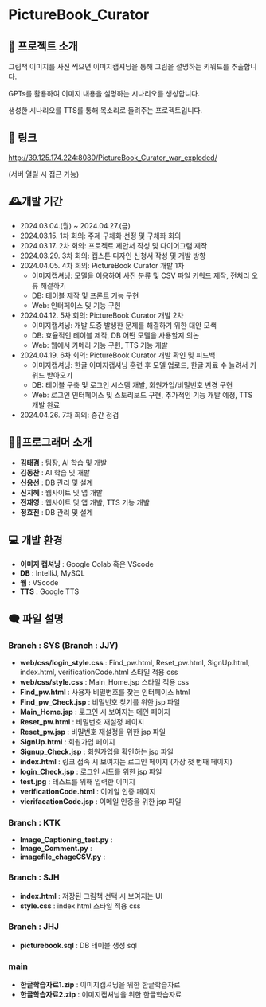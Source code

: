 # PictureBook_Curator
 
## 📖 프로젝트 소개
그림책 이미지를 사진 찍으면 이미지캡셔닝을 통해 그림을 설명하는 키워드를 추출합니다.

GPTs를 활용하여 이미지 내용을 설명하는 시나리오를 생성합니다.

생성한 시나리오를 TTS를 통해 목소리로 들려주는 프로젝트입니다.

## 🔗 링크
http://39.125.174.224:8080/PictureBook_Curator_war_exploded/

(서버 열릴 시 접근 가능)

## 🕰️개발 기간
- 2024.03.04.(월) ~ 2024.04.27.(금)
- 2024.03.15. 1차 회의: 주제 구체화 선정 및 구체화 회의
- 2024.03.17. 2차 회의: 프로젝트 제안서 작성 및 다이어그램 제작
- 2024.03.29. 3차 회의: 캡스톤 디자인 신청서 작성 및 개발 방향
- 2024.04.05. 4차 회의: PictureBook Curator 개발 1차
	- 이미지캡셔닝: 모델을 이용하여 사진 분류 및 CSV 파일 키워드 제작, 전처리 오류 해결하기
	- DB: 테이블 제작 및 프론트 기능 구현
	- Web: 인터페이스 및 기능 구현
- 2024.04.12. 5차 회의: PictureBook Curator 개발 2차
	- 이미지캡셔닝: 개발 도중 발생한 문제를 해결하기 위한 대안 모색
	- DB: 효율적인 테이블 제작, DB 어떤 모델을 사용할지 의논
	- Web: 웹에서 카메라 기능 구현, TTS 기능 개발
- 2024.04.19. 6차 회의: PictureBook Curator 개발 확인 및 피드백
	- 이미지캡셔닝: 한글 이미지캡셔닝 훈련 후 모델 업로드, 한글 자료 수 늘려서 키워드 받아오기
	- DB: 테이블 구축 및 로그인 시스템 개발, 회원가입/비밀번호 변경 구현
	- Web: 로그인 인터페이스 및 스토리보드 구현, 추가적인 기능 개발 예정, TTS 개발 완료
- 2024.04.26. 7차 회의: 중간 점검

## 🧑‍💻프로그래머 소개
- **김태겸** : 팀장, AI 학습 및 개발
- **김동찬** : AI 학습 및 개발
- **신용선** : DB 관리 및 설계
- **신지혜** : 웹사이트 및 앱 개발
- **전재영** : 웹사이트 및 앱 개발, TTS 기능 개발
- **정효진** : DB 관리 및 설계

## 💻 개발 환경
- **이미지 캡셔닝** : Google Colab 혹은 VScode
- **DB** : IntelliJ, MySQL
- **웹** : VScode
- **TTS** : Google TTS

## 🗨️ 파일 설명
### Branch : SYS (Branch : JJY)
- **web/css/login_style.css** : Find_pw.html, Reset_pw.html, SignUp.html, index.html, verificationCode.html 스타일 적용 css
- **web/css/style.css** : Main_Home.jsp 스타일 적용 css
- **Find_pw.html** : 사용자 비밀번호를 찾는 인터페이스 html
- **Find_pw_Check.jsp** : 비밀번호 찾기를 위한 jsp 파일
- **Main_Home.jsp** : 로그인 시 보여지는 메인 페이지 
- **Reset_pw.html** : 비밀번호 재설정 페이지
- **Reset_pw.jsp** : 비밀번호 재설정을 위한 jsp 파일
- **SignUp.html** : 회원가입 페이지
- **Signup_Check.jsp** :  회원가입을 확인하는 jsp 파일
- **index.html** : 링크 접속 시 보여지는 로그인 페이지 (가장 첫 번째 페이지)
- **login_Check.jsp** : 로그인 시도를 위한 jsp 파일
- **test.jpg** : 테스트를 위해 입력한 이미지
- **verificationCode.html** : 이메일 인증 페이지
- **vierifacationCode.jsp** : 이메일 인증을 위한 jsp 파일

### Branch : KTK
- **Image_Captioning_test.py** : 
- **Image_Comment.py** :
- **imagefile_chageCSV.py** : 

### Branch : SJH
- **index.html** : 저장된 그림책 선택 시 보여지는 UI
- **style.css** : index.html 스타일 적용 css

### Branch : JHJ
- **picturebook.sql** : DB 테이블 생성 sql

### main
- **한글학습자료1.zip** : 이미지캡셔닝을 위한 한글학습자료 
- **한글학습자료2.zip** : 이미지캡셔닝을 위한 한글학습자료

